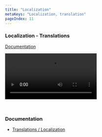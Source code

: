 ```yaml
---
title: "Localization"
metaKeys: "Localization, translation"
pageIndex: 11
---
```




### Localization - Translations
[Documentation](../docs/translationsloc.md)

![video](https://profitbasedocs.blob.core.windows.net/videos/Localisation.mp4)

<br/>

### Documentation  
* [Translations / Localization](../docs/translationsloc.md)